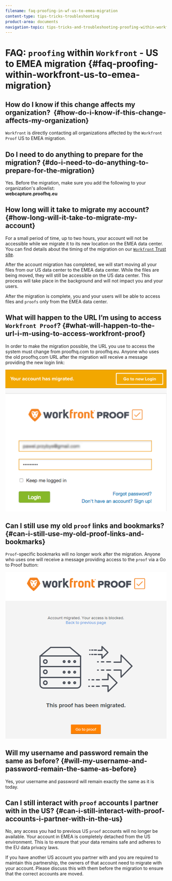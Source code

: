 ```yaml
---
filename: faq-proofing-in-wf-us-to-emea-migration
content-type: tips-tricks-troubleshooting
product-area: documents
navigation-topic: tips-tricks-and-troubleshooting-proofing-within-workfront
---
```





# FAQ: `proofing` within `Workfront` - US to EMEA migration {#faq-proofing-within-workfront-us-to-emea-migration}



## How do I know if this change affects my organization?&nbsp; {#how-do-i-know-if-this-change-affects-my-organization}

`Workfront` is directly contacting all organizations affected by the `Workfront Proof` US to EMEA migration.


## Do I need to do anything to prepare for the migration? {#do-i-need-to-do-anything-to-prepare-for-the-migration}

Yes. Before the migration, make sure you add the following to your organization's allowlist:  
**webcapture.proofhq.eu**


## How long will it take to migrate my account? {#how-long-will-it-take-to-migrate-my-account}

For a small period of time, up to two hours, your account will not be accessible while we migrate it to its new location on the EMEA data center. You can find details about the timing of the migration on our [ `Workfront` Trust site](https://trust.workfront.com/).&nbsp;


After the account migration has completed, we will start moving all your files from our US data center to the EMEA data center. While the files are being moved, they will still be accessible on the US data center.&nbsp;This process will take place in the background and will not impact you and your users.


After the migration is complete, you and your users will be able to access files and `proofs` only from the EMEA data center.&nbsp;


## What will happen to the URL I’m using to access `Workfront Proof`? {#what-will-happen-to-the-url-i-m-using-to-access-workfront-proof}

In order to make the migration possible, the URL you use to access the system must change from proofhq.com to proofhq.eu. Anyone who uses the old proofhq.com URL after the migration will receive a message providing the new login link:


![your_account_has_migrated-login.png](assets/your-account-has-migrated-login-600x527.png)




## Can I still use my old `proof` links and bookmarks? {#can-i-still-use-my-old-proof-links-and-bookmarks}

`Proof`-specific bookmarks will no longer work after the migration. Anyone who uses one will receive a message providing access to the `proof` via a Go to Proof button:


![This_proof_has_been_migrated.png](assets/this-proof-has-been-migrated.png)




## Will my username and password remain the same as before? {#will-my-username-and-password-remain-the-same-as-before}

Yes, your username and password will remain exactly the same as it is today.


## Can I still interact with `proof` accounts I partner with in the US? {#can-i-still-interact-with-proof-accounts-i-partner-with-in-the-us}

No, any access you had to previous US `proof` accounts will no longer be available. Your account in EMEA is completely detached from the US environment. This is to ensure that your data remains safe and adheres to the EU data privacy laws.


If you have another US account you partner with and you are required to maintain this partnership, the owners of that account need to migrate with your account. Please discuss this with them before the migration to ensure that the correct accounts are moved.
